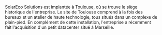 
SolarEco Solutions est implantée à Toulouse, où se trouve le siège historique de l'entreprise. 
Le site de Toulouse comprend à la fois des bureaux et un atelier de haute technologie, tous situés dans un complexe de plain-pied. En complément de cette installation, l'entreprise a récemment fait l'acquisition d'un petit datacenter situé à Marseille.



